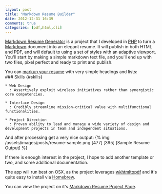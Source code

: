 ```yaml
---
layout: post
title: "Markdown Resume Builder"
date: 2012-12-31 16:39
comments: true
categories: [pdf,html,cli]
---
```


[Markdown Resume Generator][project] is a project that I developed in [PHP][php]
to turn a [Markdown][md] document into an elegant resume. It will publish in both
HTML and PDF, and will default to using a set of styles with an adaptive
viewport. You'll start by making a simple markdown text file, and you'll
end up with two files, pixel perfect and ready to print and publish.

You can [markup your resume][sample_md] with very simple headings and lists:  
    ### Skills {#skills}
    
    * Web Design
      : Assertively exploit wireless initiatives rather than synergistic core competencies.
    
    * Interface Design
      : Credibly streamline mission-critical value with multifunctional functionalities.
    
    * Project Direction
      : Proven ability to lead and manage a wide variety of design and development projects in team and independent situations.

And after processing get a very nice output:
{% img /assets/images/posts/resume-sample.png [477] [395] [Sample Resume Output] %}

If there is enough interest in the project, I hope to add another template or
two, and some additional documentation.

The app will run best on OSX, as the project leverages
[wkhtmltopdf][wkhtmltopdf] and it's quite easy to install via [Homebrew][brew].

You can view the project on it's
[Markdown Resume Project Page][project].



[project]: http://there4development.com/markdown-resume
[md]: http://daringfireball.net/projects/markdown
[php]: http://www.php.net
[sample_md]: https://raw.github.com/there4/markdown-resume/master/resume/sample.md
[wkhtmltopdf]: https://code.google.com/p/wkhtmltopdf
[brew]: http://mxcl.github.com/homebrew

